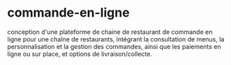 # commande-en-ligne
conception d'une plateforme de chaine de restaurant de commande en ligne pour une chaîne de restaurants, intégrant la consultation de menus, la personnalisation et la gestion des commandes, ainsi que les paiements en ligne ou sur place, et options de livraison/collecte.

